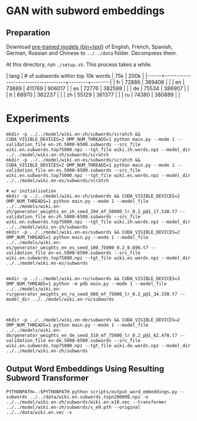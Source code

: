 # GAN with subword embeddings

## Preparation

Download [pre-trained models (bin+text)](https://github.com/facebookresearch/fastText/blob/master/pretrained-vectors.md) of English, French, Spanish, German, Russian and Chinese to `../../data` folder. Decompress them.

At this directory, run `./setup.sh`. This process takes a while.


| lang | # of subwords within top 10k words |    75k |   200k |
|------+------------------------------------+--------+--------|
| fr   |                              72886 | 389406 |        |
| en   |                              73889 | 411769 | 906017 |
| es   |                              72776 | 382598 |        |
| de   |                              75534 | 386907 |        |
| it   |                              68970 | 362237 |        |
| zh   |                              55129 | 361377 |        |
| ru   |                              74380 | 380889 |        |



# Experiments

```shell
mkdir -p ../../model/wiki.en-zh/subwords/scratch && CUDA_VISIBLE_DEVICES=2 OMP_NUM_THREADS=1 python main.py --mode 1 --validation_file en-zh.5000-6500.subwords --src_file wiki.en.subwords.top75000.npz --tgt_file wiki.zh.words.npz --model_dir ../../model/wiki.en-zh/subwords/scratch
mkdir -p ../../model/wiki.en-es/subwords/scratch && CUDA_VISIBLE_DEVICES=2 OMP_NUM_THREADS=1 python main.py --mode 1 --validation_file en-es.5000-6500.subwords --src_file wiki.en.subwords.top75000.npz --tgt_file wiki.es.words.npz --model_dir ../../model/wiki.en-es/subwords/scratch

# w/ initialization
mkdir -p ../../model/wiki.en-zh/subwords && CUDA_VISIBLE_DEVICES=2 OMP_NUM_THREADS=1 python main.py --mode 1 --model_file ../../models/wiki.en-zh/generator_weights_en_zh_seed_394_mf_50000_lr_0.2_p@1_17.530.t7 --validation_file en-zh.5000-6500.subwords --src_file wiki.en.subwords.top75000.npz --tgt_file wiki.zh.words.npz --model_dir ../../model/wiki.en-zh/subwords
mkdir -p ../../model/wiki.en-es/subwords && CUDA_VISIBLE_DEVICES=2 OMP_NUM_THREADS=1 python main.py --mode 1 --model_file ../../models/wiki.en-es/generator_weights_en_es_seed_100_75000_0.2_0.696.t7 --validation_file en-es.5000-6500.subwords --src_file wiki.en.subwords.top75000.npz --tgt_file wiki.es.words.npz --model_dir ../../model/wiki.en-es/subwords


mkdir -p ../../model/wiki.en-ru/subwords && CUDA_VISIBLE_DEVICES=3 OMP_NUM_THREADS=1 python -m pdb main.py --mode 1 --model_file ../../models/wiki.en-ru/generator_weights_en_ru_seed_988_mf_75000_lr_0.2_p@1_34.330.t7 --model_dir ../../model/wiki.en-ru/subwords



mkdir -p ../../model/wiki.en-de/subwords && CUDA_VISIBLE_DEVICES=2 OMP_NUM_THREADS=1 python main.py --mode 1 --model_file ../../models/wiki.en-de/generator_weights_en_de_seed_310_mf_75000_lr_0.2_p@1_62.470.t7 --validation_file en-de.5000-6500.subwords --src_file wiki.en.subwords.top75000.npz --tgt_file wiki.de.words.npz --model_dir ../../model/wiki.en-zh/subwords
```


## Output Word Embeddings Using Resulting Subword Transformer

```shell
PYTHONPATH=.:$PYTHONPATH python scripts/output_word_embeddings.py --subwords ../../data/wiki.en.subwords.topn200000.npz -o ../../model/wiki.en-zh/subwords/wiki.en.e10.vec --transformer ../../model/wiki.en-zh/subwords/s_e9.pth --original ../../data/wiki.en.vec -v
```
